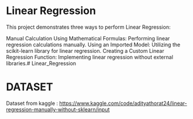 # Linear Regression
This project demonstrates three ways to perform Linear Regression:

Manual Calculation Using Mathematical Formulas: Performing linear regression calculations manually.
Using an Imported Model: Utilizing the scikit-learn library for linear regression.
Creating a Custom Linear Regression Function: Implementing linear regression without external libraries.# Linear_Regression

# DATASET
Dataset from kaggle : https://www.kaggle.com/code/adityathorat24/linear-regression-manually-without-sklearn/input
